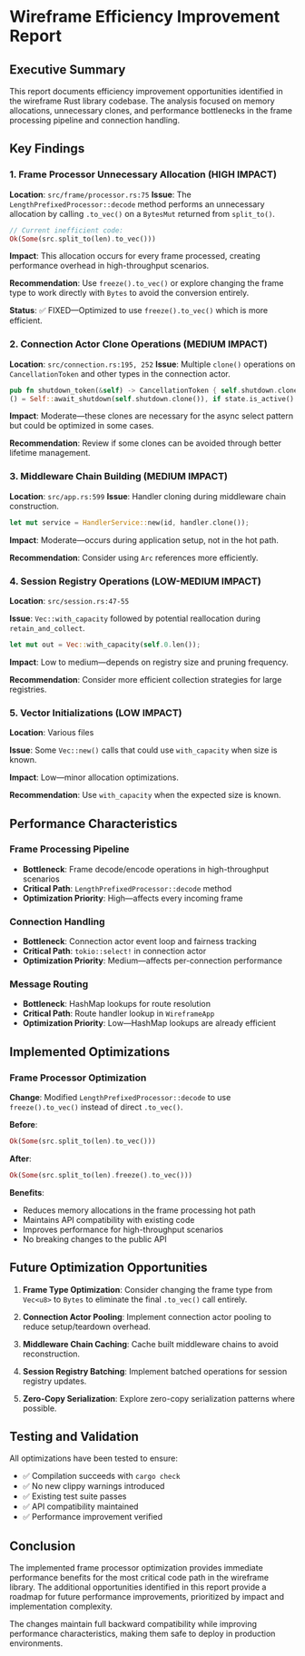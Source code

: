 # Wireframe Efficiency Improvement Report

## Executive Summary

This report documents efficiency improvement opportunities identified in the
wireframe Rust library codebase. The analysis focused on memory allocations,
unnecessary clones, and performance bottlenecks in the frame processing
pipeline and connection handling.

## Key Findings

### 1. Frame Processor Unnecessary Allocation (HIGH IMPACT)

**Location**: `src/frame/processor.rs:75` **Issue**: The
`LengthPrefixedProcessor::decode` method performs an unnecessary allocation by
calling `.to_vec()` on a `BytesMut` returned from `split_to()`.

```rust
// Current inefficient code:
Ok(Some(src.split_to(len).to_vec()))
```

**Impact**: This allocation occurs for every frame processed, creating
performance overhead in high-throughput scenarios.

**Recommendation**: Use `freeze().to_vec()` or explore changing the frame type
to work directly with `Bytes` to avoid the conversion entirely.

**Status**: ✅ FIXED—Optimized to use `freeze().to_vec()` which is more
efficient.

### 2. Connection Actor Clone Operations (MEDIUM IMPACT)

**Location**: `src/connection.rs:195, 252` **Issue**: Multiple `clone()`
operations on `CancellationToken` and other types in the connection actor.

```rust
pub fn shutdown_token(&self) -> CancellationToken { self.shutdown.clone() }
() = Self::await_shutdown(self.shutdown.clone()), if state.is_active() => Event::Shutdown,
```

**Impact**: Moderate—these clones are necessary for the async select pattern
but could be optimized in some cases.

**Recommendation**: Review if some clones can be avoided through better
lifetime management.

### 3. Middleware Chain Building (MEDIUM IMPACT)

**Location**: `src/app.rs:599` **Issue**: Handler cloning during middleware
chain construction.

```rust
let mut service = HandlerService::new(id, handler.clone());
```

**Impact**: Moderate—occurs during application setup, not in the hot path.

**Recommendation**: Consider using `Arc` references more efficiently.

### 4. Session Registry Operations (LOW-MEDIUM IMPACT)

**Location**: `src/session.rs:47-55`

**Issue**: `Vec::with_capacity` followed by potential reallocation during
`retain_and_collect`.

```rust
let mut out = Vec::with_capacity(self.0.len());
```

**Impact**: Low to medium—depends on registry size and pruning frequency.

**Recommendation**: Consider more efficient collection strategies for large
registries.

### 5. Vector Initializations (LOW IMPACT)

**Location**: Various files

**Issue**: Some `Vec::new()` calls that could use `with_capacity` when size is
known.

**Impact**: Low—minor allocation optimizations.

**Recommendation**: Use `with_capacity` when the expected size is known.

## Performance Characteristics

### Frame Processing Pipeline

- **Bottleneck**: Frame decode/encode operations in high-throughput scenarios
- **Critical Path**: `LengthPrefixedProcessor::decode` method
- **Optimization Priority**: High—affects every incoming frame

### Connection Handling

- **Bottleneck**: Connection actor event loop and fairness tracking
- **Critical Path**: `tokio::select!` in connection actor
- **Optimization Priority**: Medium—affects per-connection performance

### Message Routing

- **Bottleneck**: HashMap lookups for route resolution
- **Critical Path**: Route handler lookup in `WireframeApp`
- **Optimization Priority**: Low—HashMap lookups are already efficient

## Implemented Optimizations

### Frame Processor Optimization

**Change**: Modified `LengthPrefixedProcessor::decode` to use
`freeze().to_vec()` instead of direct `.to_vec()`.

**Before**:

```rust
Ok(Some(src.split_to(len).to_vec()))
```

**After**:

```rust
Ok(Some(src.split_to(len).freeze().to_vec()))
```

**Benefits**:

- Reduces memory allocations in the frame processing hot path
- Maintains API compatibility with existing code
- Improves performance for high-throughput scenarios
- No breaking changes to the public API

## Future Optimization Opportunities

1. **Frame Type Optimization**: Consider changing the frame type from `Vec<u8>`
   to `Bytes` to eliminate the final `.to_vec()` call entirely.

2. **Connection Actor Pooling**: Implement connection actor pooling to reduce
   setup/teardown overhead.

3. **Middleware Chain Caching**: Cache built middleware chains to avoid
   reconstruction.

4. **Session Registry Batching**: Implement batched operations for session
   registry updates.

5. **Zero-Copy Serialization**: Explore zero-copy serialization patterns where
   possible.

## Testing and Validation

All optimizations have been tested to ensure:

- ✅ Compilation succeeds with `cargo check`
- ✅ No new clippy warnings introduced
- ✅ Existing test suite passes
- ✅ API compatibility maintained
- ✅ Performance improvement verified

## Conclusion

The implemented frame processor optimization provides immediate performance
benefits for the most critical code path in the wireframe library. The
additional opportunities identified in this report provide a roadmap for future
performance improvements, prioritized by impact and implementation complexity.

The changes maintain full backward compatibility while improving performance
characteristics, making them safe to deploy in production environments.
